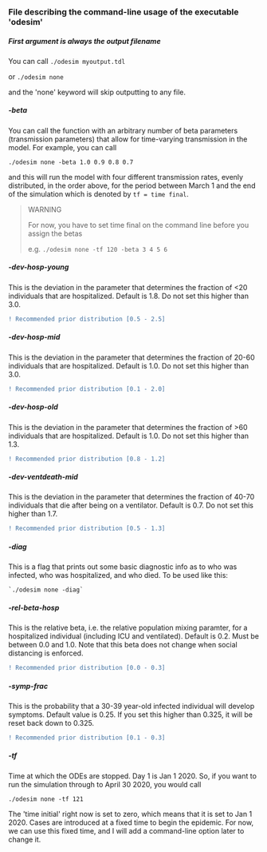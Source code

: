 ### File describing the command-line usage of the executable 'odesim'

##### First argument is always the output filename

You can call `./odesim myoutput.tdl`

or `./odesim none`

and the 'none' keyword will skip outputting to any file.


##### -beta

You can call the function with an arbitrary number of beta parameters (transmission parameters) that allow for time-varying transmission in the model.  For example, you can call

   `./odesim none -beta 1.0 0.9 0.8 0.7`
   
and this will run the model with four different transmission rates, evenly distributed, in the order above, for the period between March 1 and the end of the simulation which is denoted by `tf = time final`.  


> WARNING
>
> For now, you have to set time final on the command line before you assign the betas
>
> e.g. `./odesim none -tf 120 -beta 3 4 5 6`


##### -dev-hosp-young

This is the deviation in the parameter that determines the fraction of <20 individuals that are hospitalized. Default is 1.8.  Do not set this higher than 3.0. 

```diff
! Recommended prior distribution [0.5 - 2.5]
```

##### -dev-hosp-mid

This is the deviation in the parameter that determines the fraction of 20-60 individuals that are hospitalized. Default is 1.0.  Do not set this higher than 3.0. 

```diff
! Recommended prior distribution [0.1 - 2.0]
```

##### -dev-hosp-old

This is the deviation in the parameter that determines the fraction of >60 individuals that are hospitalized. Default is 1.0.  Do not set this higher than 1.3. 

```diff
! Recommended prior distribution [0.8 - 1.2]
```

##### -dev-ventdeath-mid

This is the deviation in the parameter that determines the fraction of 40-70 individuals that die after being on a ventilator. Default is 0.7.  Do not set this higher than 1.7. 

```diff
! Recommended prior distribution [0.5 - 1.3]
```


##### -diag

This is a flag that prints out some basic diagnostic info as to who was infected, who was hospitalized, and who died.  To be used like this:

    `./odesim none -diag`

##### -rel-beta-hosp

This is the relative beta, i.e. the relative population mixing paramter, for a hospitalized individual (including ICU and ventilated). Default is 0.2. Must be between 0.0 and 1.0. Note that this beta does not change when social distancing is enforced.

```diff
! Recommended prior distribution [0.0 - 0.3]
```

##### -symp-frac

This is the probability that a 30-39 year-old infected individual will develop symptoms. Default value is 0.25. If you set this higher than 0.325, it will be reset back down to 0.325.

```diff
! Recommended prior distribution [0.1 - 0.3]
```

##### -tf
Time at which the ODEs are stopped. Day 1 is Jan 1 2020.  So, if you want to run the simulation through to April 30 2020, you would call

   `./odesim none -tf 121`
   
The 'time initial' right now is set to zero, which means that it is set to Jan 1 2020.  Cases are introduced at a fixed time to begin the epidemic.  For now, we can use this fixed time, and I will add a command-line option later to change it.
